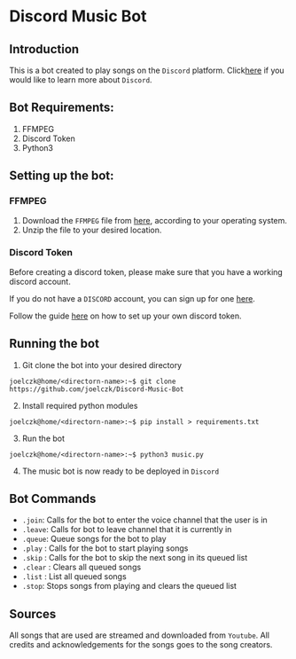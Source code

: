 # Discord Music Bot

## Introduction
This is a bot created to play songs on the `Discord` platform. Click[here](https://discord.com/) if you would like to learn more about `Discord`.

## Bot Requirements:
1. FFMPEG
2. Discord Token
3. Python3

## Setting up the bot:
### FFMPEG
1. Download the `FFMPEG` file from [here](https://ffmpeg.org/download.html#build-windows), according to your operating system.
2. Unzip the file to your desired location. 

### Discord Token
Before creating a discord token, please make sure that you have a working discord account. 

If you do not have a `DISCORD` account, you can sign up for one [here](https://discord.com/register).

Follow the guide [here](https://github.com/reactiflux/discord-irc/wiki/Creating-a-discord-bot-&-getting-a-token) on how to set up your own discord token.

## Running the bot
1. Git clone the bot into your desired directory
```console
joelczk@home/<directorn-name>:~$ git clone https://github.com/joelczk/Discord-Music-Bot
```
2. Install required python modules
```console
joelczk@home/<directorn-name>:~$ pip install > requirements.txt
```
3. Run the bot
```console
joelczk@home/<directorn-name>:~$ python3 music.py
```

4. The music bot is now ready to be deployed in `Discord`

## Bot Commands
- `.join`: Calls for the bot to enter the voice channel that the user is in
- `.leave`: Calls for bot to leave channel that it is currently in
- `.queue`: Queue songs for the bot to play
- `.play` : Calls for the bot to start playing songs
- `.skip` : Calls for the bot to skip the next song in its queued list
- `.clear` : Clears all queued songs
- `.list` : List all queued songs
- `.stop`: Stops songs from playing and clears the queued list

## Sources
All songs that are used are streamed and downloaded from `Youtube`. All credits and acknowledgements for the songs goes to the song creators.
